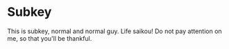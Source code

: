 # Subkey

This is subkey, normal and normal guy. Life saikou! Do not pay attention on me, so that you'll be thankful.
